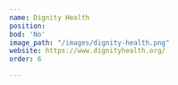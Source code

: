 ```yaml
---
name: Dignity Health
position: 
bod: 'No'
image_path: "/images/dignity-health.png"
website: https://www.dignityhealth.org/
order: 6

---
```

